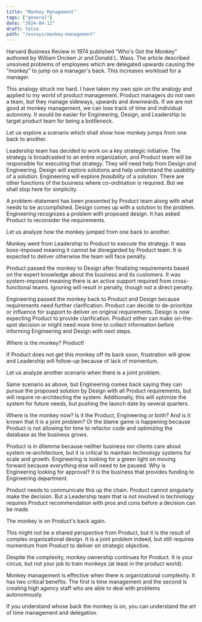 ```yaml
---
title: "Monkey Management"
tags: ["general"]
date: "2024-04-12"
draft: false
path: "/essays/monkey-management"
---
```


Harvard Business Review in 1974 published “Who's Got the Monkey” authored by William Oncken Jr and Donald L. Wass. The article described unsolved problems of employees which are delegated upwards causing the “monkey” to jump on a manager's back. This increases workload for a manager. 

This analogy struck me hard. I have taken my own spin on the analogy and applied to my world of product management. Product managers do not own a team, but they manage sideways, upwards and downwards. If we are not good at monkey management, we can lose track of time and individual autonomy. It would be easier for Engineering, Design, and Leadership to target product team for being a bottleneck.

Let us explore a scenario which shall show how monkey jumps from one back to another. 

Leadership team has decided to work on a key strategic initiative. The strategy is broadcasted to an entire organization, and Product team will be responsible for executing that strategy. They will need help from Design and Engineering. Design will explore solutions and help understand the _usability_ of a solution. Engineering will explore _feasibility_ of a solution. There are other functions of the business where co-ordination is required. But we shall stop here for simplicity. 

A problem-statement has been presented by Product team along with what needs to be accomplished. Design comes up with a solution to the problem. Engineering recognizes a problem with proposed design. It has asked Product to reconsider the requirements.

Let us analyze how the monkey jumped from one back to another. 

Monkey went from Leadership to Product to execute the strategy. It was boss-imposed meaning it cannot be disregarded by Product team. It is expected to deliver otherwise the team will face penalty.

Product passed the monkey to Design after finalizing requirements based on the expert knowledge about the business and its customers. It was system-imposed meaning there is an active support required from cross-functional teams. Ignoring will result in penalty, though not a direct penalty.

Engineering passed the monkey back to Product and Design because requirements need further clarification. Product can decide to de-prioritize or influence for support to deliver on original requirements. Design is now expecting Product to provide clarification. Product either can make on-the-spot decision or might need more time to collect information before informing Engineering and Design with next steps.

Where is the monkey? Product!

If Product does not get this monkey off its back soon, frustration will grow and Leadership will follow-up because of lack of momentum.

Let us analyze another scenario when there is a joint problem. 

Same scenario as above, but Engineering comes back saying they can pursue the proposed solution by Design with all Product requirements, but will require re-architecting the system. Additionally, this will optimize the system for future needs, but pushing the launch date by several quarters.

Where is the monkey now? Is it the Product, Engineering or both? And is it known that it is a joint problem? Or the blame game is happening because Product is not allowing for time to refactor code and optimizing the database as the business grows.

Product is in dilemma because neither business nor clients care about system re-architecture, but it is critical to maintain technology systems for scale and growth. Engineering is looking for a green light on moving forward because everything else will need to be paused. Why is Engineering looking for approval? It is the business that provides funding to Engineering department.

Product needs to communicate this up the chain. Product cannot singularly make the decision. But a Leadership team that is not involved in technology requires Product recommendation with pros and cons before a decision can be made.

The monkey is on Product's back again.

This might not be a shared perspective from Product, but it is the result of complex organizational design. It is a joint problem indeed, but still requires momentum from Product to deliver on strategic objective.

Despite the complexity, monkey ownership continues for Product. It is your circus, but not your job to train monkeys (at least in the product world).

Monkey management is effective when there is organizational complexity. It has two critical benefits. The first is time management and the second is creating high agency staff who are able to deal with problems autonomously.

If you understand whose back the monkey is on, you can understand the art of time management and delegation.